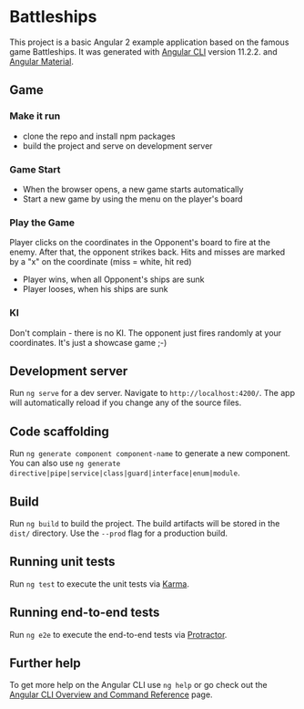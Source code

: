 # Battleships
This project is a basic Angular 2 example application based on the famous game Battleships. It was generated with [Angular CLI](https://github.com/angular/angular-cli) version 11.2.2. and [Angular Material](https://material.angular.io/).

## Game
### Make it run

- clone the repo and install npm packages
- build the project and serve on development server

### Game Start

- When the browser opens, a new game starts automatically
- Start a new game by using the menu on the player's board

### Play the Game 

Player clicks on the coordinates in the Opponent's board to fire at the enemy. After that, the opponent strikes back. Hits and misses are marked by a "x" on the coordinate (miss = white, hit red)
- Player wins, when all Opponent's ships are sunk
- Player looses, when his ships are sunk

### KI

Don't complain - there is no KI. The opponent just fires randomly at your coordinates. It's just a showcase game ;-)

## Development server

Run `ng serve` for a dev server. Navigate to `http://localhost:4200/`. The app will automatically reload if you change any of the source files.

## Code scaffolding

Run `ng generate component component-name` to generate a new component. You can also use `ng generate directive|pipe|service|class|guard|interface|enum|module`.

## Build

Run `ng build` to build the project. The build artifacts will be stored in the `dist/` directory. Use the `--prod` flag for a production build.

## Running unit tests

Run `ng test` to execute the unit tests via [Karma](https://karma-runner.github.io).

## Running end-to-end tests

Run `ng e2e` to execute the end-to-end tests via [Protractor](http://www.protractortest.org/).

## Further help

To get more help on the Angular CLI use `ng help` or go check out the [Angular CLI Overview and Command Reference](https://angular.io/cli) page.
